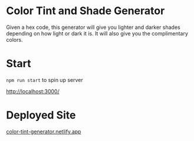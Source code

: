 # Color Tint and Shade Generator

Given a hex code, this generator will give you lighter and darker shades depending on how light or dark it is. It will also give you the complimentary colors.

# Start

`npm run start` to spin up server

[http://localhost:3000/](http://localhost:3000/)

# Deployed Site

[color-tint-generator.netlify.app](https://color-tint-generator.netlify.app/)
